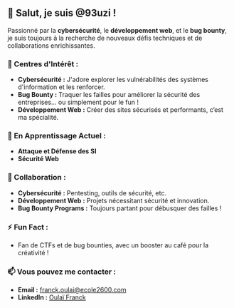 ## 👋 Salut, je suis @93uzi !

Passionné par la **cybersécurité**, le **développement web**, et le **bug bounty**, je suis toujours à la recherche de nouveaux défis techniques et de collaborations enrichissantes.

### 👀 Centres d'Intérêt :
- **Cybersécurité :** J'adore explorer les vulnérabilités des systèmes d'information et les renforcer.
- **Bug Bounty :** Traquer les failles pour améliorer la sécurité des entreprises… ou simplement pour le fun !
- **Développement Web :** Créer des sites sécurisés et performants, c’est ma spécialité.

### 🌱 En Apprentissage Actuel :
- **Attaque et Défense des SI**
- **Sécurité Web**

### 💼 Collaboration :
- **Cybersécurité :** Pentesting, outils de sécurité, etc.
- **Développement Web :** Projets nécessitant sécurité et innovation.
- **Bug Bounty Programs :** Toujours partant pour débusquer des failles !

### ⚡ Fun Fact :
- Fan de CTFs et de bug bounties, avec un booster au café pour la créativité !

### 📫 Vous pouvez me contacter :
- **Email :** [franck.oulai@ecole2600.com](mailto:franck.oulai@ecole2600.com)
- **LinkedIn :** [Oulaï Franck](https://www.linkedin.com/in/franck-oula%C3%AF-02819b26b/)
